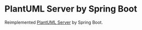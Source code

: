 # PlantUML Server by Spring Boot

Reimplemented [PlantUML Server](https://github.com/plantuml/plantuml-server) by Spring Boot.